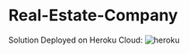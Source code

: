 # Real-Estate-Company

Solution Deployed on Heroku Cloud: ![heroku](https://real-estate-company-mg.herokuapp.com/)
